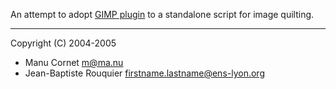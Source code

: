 An attempt to adopt [GIMP plugin](https://github.com/lmanul/gimp-texturize) to a standalone script for image quilting.

---
Copyright (C) 2004-2005

* Manu Cornet            <m@ma.nu>
* Jean-Baptiste Rouquier <firstname.lastname@ens-lyon.org>
